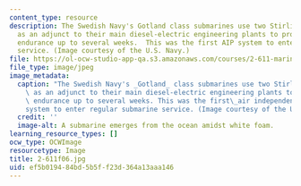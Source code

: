 ```yaml
---
content_type: resource
description: The Swedish Navy's Gotland class submarines use two Stirling cycle engines
  as an adjunct to their main diesel-electric engineering plants to provide underwater
  endurance up to several weeks.  This was the first AIP system to enter regular submarine
  service. (Image courtesy of the U.S. Navy.)
file: https://ol-ocw-studio-app-qa.s3.amazonaws.com/courses/2-611-marine-power-and-propulsion-fall-2006/ef5b019484bd5b5ff23d364a13aaa146_2-611f06.jpg
file_type: image/jpeg
image_metadata:
  caption: "The Swedish Navy's _Gotland_ class submarines use two Stirling cycle engines\
    \ as an adjunct to their main diesel-electric engineering plants to provide underwater\
    \ endurance up to several weeks. This was the first\_air independent propulsion\_\
    system to enter regular submarine service. (Image courtesy of the U.S. Navy.)"
  credit: ''
  image-alt: A submarine emerges from the ocean amidst white foam.
learning_resource_types: []
ocw_type: OCWImage
resourcetype: Image
title: 2-611f06.jpg
uid: ef5b0194-84bd-5b5f-f23d-364a13aaa146
---
```

